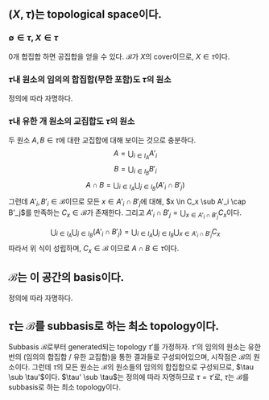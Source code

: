 ## $(X, \tau)$는 topological space이다.
### $\emptyset \in \tau, X \in \tau$
0개 합집합 하면 공집합을 얻을 수 있다. $\mathcal B$가 $X$의 cover이므로, $X \in \tau$이다.

### $\tau$내 원소의 임의의 합집합(무한 포함)도 $\tau$의 원소
정의에 따라 자명하다.

### $\tau$내 유한 개 원소의 교집합도 $\tau$의 원소
두 원소 $A, B \in \tau$에 대한 교집합에 대해 보이는 것으로 충분하다.
$$
A = \bigcup_{i \in I_A} A'_i
$$
$$
B = \bigcup_{i \in I_B} B'_i
$$
$$
A \cap B = \bigcup_{i \in I_A} \bigcup_{j \in I_B}  (A'_i \cap B'_j)
$$
그런데 $A'_i, B'_i \in \mathcal B$이므로 모든 $x \in A'_i \cap B'_j$에 대해, $x \in C_x \sub A'_i \cap B'_j$를 만족하는 $C_x \in \mathcal B$가 존재한다. 그리고 $A'_i \cap B'_j = \bigcup_{x \in A'_i \cap B'_j} C_x$이다.

$$
\bigcup_{i \in I_A} \bigcup_{j \in I_B}  (A'_i \cap B'_j)
= \bigcup_{i \in I_A} \bigcup_{j \in I_B} \bigcup_{x\in A'_i \cap B'_j} C_x
$$
따라서 위 식이 성립하며, $C_x \in \mathcal B$ 이므로 $A \cap B \in \tau$이다.

## $\mathcal B$는 이 공간의 basis이다.
정의에 따라 자명하다.

## $\tau$는 $\mathcal B$를 subbasis로 하는 최소 topology이다.
Subbasis $\mathcal B$로부터 generated되는 topology $\tau'$를 가정하자. $\tau'$의 임의의 원소는 유한 번의 (임의의 합집합 / 유한 교집합)을 통한 결과들로 구성되어있으며, 시작점은 $\mathcal B$의 원소이다. 그런데 $\tau$의 모든 원소는 $\mathcal B$의 원소들의 임의의 합집합으로 구성되므로, $\tau \sub \tau'$이다. $\tau' \sub \tau$는 정의에 따라 자명하므로 $\tau = \tau'$로, $\tau$는 $\mathcal B$를 subbasis로 하는 최소 topology이다.